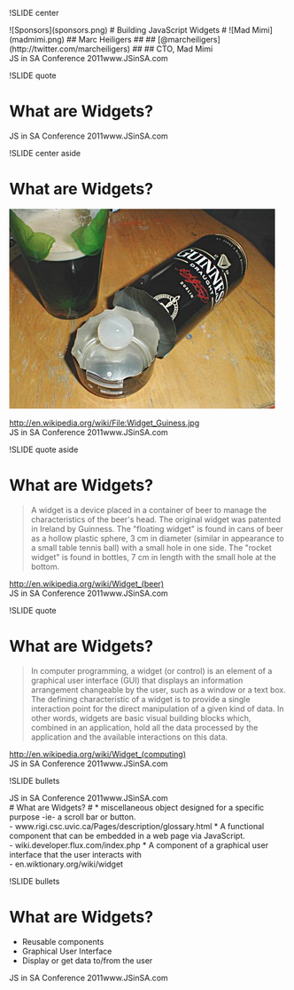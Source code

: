 !SLIDE center
<div id='foot'></div>
![Sponsors](sponsors.png)
# Building JavaScript Widgets #
![Mad Mimi](madmimi.png)
## Marc Heiligers ##
## [@marcheiligers](http://twitter.com/marcheiligers) ##
## CTO, Mad Mimi

<div id='head'><span>JS in SA Conference 2011</span>www.JSinSA.com</div>

!SLIDE quote
# What are Widgets? #
<div id='head'><span>JS in SA Conference 2011</span>www.JSinSA.com</div>

!SLIDE center aside
# What are Widgets? #
![Widget](Widget_Guiness.jpg)

<div class='reference'><a href='http://en.wikipedia.org/wiki/File:Widget_Guiness.jpg'>http://en.wikipedia.org/wiki/File:Widget_Guiness.jpg</a></div>
<div id='head'><span>JS in SA Conference 2011</span>www.JSinSA.com</div>

!SLIDE quote aside
# What are Widgets? #
> A widget is a device placed in a container of beer to manage the characteristics of the beer's head. 
The original widget was patented in Ireland by Guinness. The "floating widget" is found in cans of 
beer as a hollow plastic sphere, 3 cm in diameter (similar in appearance to a small table tennis ball) 
with a small hole in one side. The "rocket widget" is found in bottles, 7 cm in length with the small 
hole at the bottom.

<div class='reference'><a href='http://en.wikipedia.org/wiki/Widget_(beer)'>http://en.wikipedia.org/wiki/Widget_(beer)</a></div>
<div id='head'><span>JS in SA Conference 2011</span>www.JSinSA.com</div>

!SLIDE quote
# What are Widgets? #
> In computer programming, a widget (or control) is an element of a graphical user interface (GUI) 
that displays an information arrangement changeable by the user, such as a window or a text box. 
The defining characteristic of a widget is to provide a single interaction point for the direct 
manipulation of a given kind of data. In other words, widgets are basic visual building blocks which, 
combined in an application, hold all the data processed by the application and the available 
interactions on this data.

<div class='reference'><a href='http://en.wikipedia.org/wiki/Widget_(computing)'>http://en.wikipedia.org/wiki/Widget_(computing)</a></div>
<div id='head'><span>JS in SA Conference 2011</span>www.JSinSA.com</div>

!SLIDE bullets
<div id='head'><span>JS in SA Conference 2011</span>www.JSinSA.com</div>
# What are Widgets? #
* miscellaneous object designed for a specific purpose -ie- a scroll bar or button.
  <br><span class='small'> - www.rigi.csc.uvic.ca/Pages/description/glossary.html</span>
* A functional component that can be embedded in a web page via JavaScript. 
  <br><span class='small'> - wiki.developer.flux.com/index.php</span>
* A component of a graphical user interface that the user interacts with
  <br><span class='small'> - en.wiktionary.org/wiki/widget</span>

!SLIDE bullets
# What are Widgets? #
* Reusable components
* Graphical User Interface
* Display or get data to/from the user
<div id='head'><span>JS in SA Conference 2011</span>www.JSinSA.com</div>
